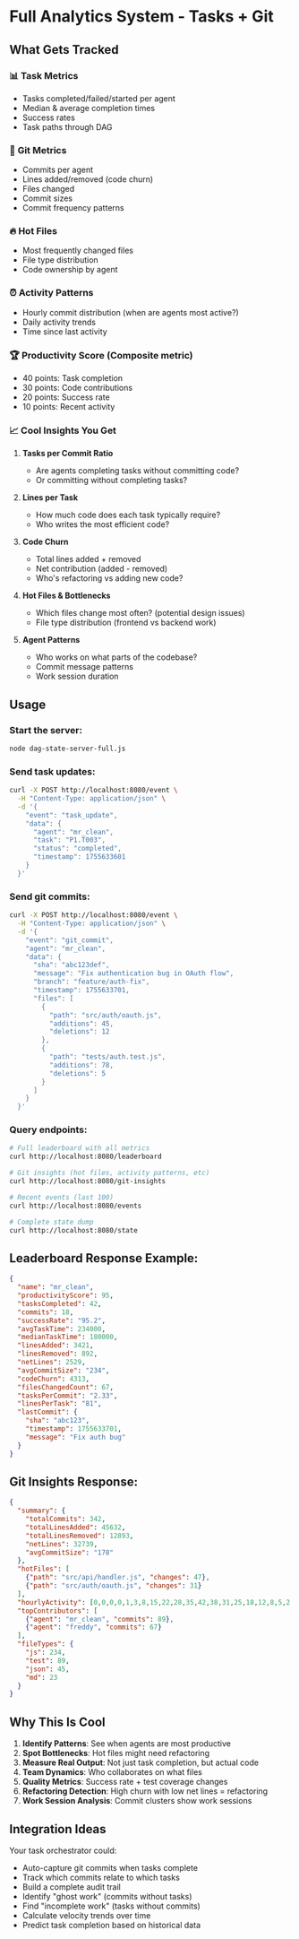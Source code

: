 # Full Analytics System - Tasks + Git

## What Gets Tracked

### 📊 **Task Metrics**
- Tasks completed/failed/started per agent
- Median & average completion times
- Success rates
- Task paths through DAG

### 🔧 **Git Metrics**
- Commits per agent
- Lines added/removed (code churn)
- Files changed
- Commit sizes
- Commit frequency patterns

### 🔥 **Hot Files**
- Most frequently changed files
- File type distribution
- Code ownership by agent

### ⏰ **Activity Patterns**
- Hourly commit distribution (when are agents most active?)
- Daily activity trends
- Time since last activity

### 🏆 **Productivity Score** (Composite metric)
- 40 points: Task completion
- 30 points: Code contributions
- 20 points: Success rate
- 10 points: Recent activity

### 📈 **Cool Insights You Get**

1. **Tasks per Commit Ratio**
   - Are agents completing tasks without committing code?
   - Or committing without completing tasks?

2. **Lines per Task**
   - How much code does each task typically require?
   - Who writes the most efficient code?

3. **Code Churn**
   - Total lines added + removed
   - Net contribution (added - removed)
   - Who's refactoring vs adding new code?

4. **Hot Files & Bottlenecks**
   - Which files change most often? (potential design issues)
   - File type distribution (frontend vs backend work)

5. **Agent Patterns**
   - Who works on what parts of the codebase?
   - Commit message patterns
   - Work session duration

## Usage

### Start the server:
```bash
node dag-state-server-full.js
```

### Send task updates:
```bash
curl -X POST http://localhost:8080/event \
  -H "Content-Type: application/json" \
  -d '{
    "event": "task_update",
    "data": {
      "agent": "mr_clean",
      "task": "P1.T003",
      "status": "completed",
      "timestamp": 1755633601
    }
  }'
```

### Send git commits:
```bash
curl -X POST http://localhost:8080/event \
  -H "Content-Type: application/json" \
  -d '{
    "event": "git_commit",
    "agent": "mr_clean",
    "data": {
      "sha": "abc123def",
      "message": "Fix authentication bug in OAuth flow",
      "branch": "feature/auth-fix",
      "timestamp": 1755633701,
      "files": [
        {
          "path": "src/auth/oauth.js",
          "additions": 45,
          "deletions": 12
        },
        {
          "path": "tests/auth.test.js",
          "additions": 78,
          "deletions": 5
        }
      ]
    }
  }'
```

### Query endpoints:
```bash
# Full leaderboard with all metrics
curl http://localhost:8080/leaderboard

# Git insights (hot files, activity patterns, etc)
curl http://localhost:8080/git-insights

# Recent events (last 100)
curl http://localhost:8080/events

# Complete state dump
curl http://localhost:8080/state
```

## Leaderboard Response Example:
```json
{
  "name": "mr_clean",
  "productivityScore": 95,
  "tasksCompleted": 42,
  "commits": 18,
  "successRate": "95.2",
  "avgTaskTime": 234000,
  "medianTaskTime": 180000,
  "linesAdded": 3421,
  "linesRemoved": 892,
  "netLines": 2529,
  "avgCommitSize": "234",
  "codeChurn": 4313,
  "filesChangedCount": 67,
  "tasksPerCommit": "2.33",
  "linesPerTask": "81",
  "lastCommit": {
    "sha": "abc123",
    "timestamp": 1755633701,
    "message": "Fix auth bug"
  }
}
```

## Git Insights Response:
```json
{
  "summary": {
    "totalCommits": 342,
    "totalLinesAdded": 45632,
    "totalLinesRemoved": 12893,
    "netLines": 32739,
    "avgCommitSize": "178"
  },
  "hotFiles": [
    {"path": "src/api/handler.js", "changes": 47},
    {"path": "src/auth/oauth.js", "changes": 31}
  ],
  "hourlyActivity": [0,0,0,0,1,3,8,15,22,28,35,42,38,31,25,18,12,8,5,2,1,0,0,0],
  "topContributors": [
    {"agent": "mr_clean", "commits": 89},
    {"agent": "freddy", "commits": 67}
  ],
  "fileTypes": {
    "js": 234,
    "test": 89,
    "json": 45,
    "md": 23
  }
}
```

## Why This Is Cool

1. **Identify Patterns**: See when agents are most productive
2. **Spot Bottlenecks**: Hot files might need refactoring
3. **Measure Real Output**: Not just task completion, but actual code
4. **Team Dynamics**: Who collaborates on what files
5. **Quality Metrics**: Success rate + test coverage changes
6. **Refactoring Detection**: High churn with low net lines = refactoring
7. **Work Session Analysis**: Commit clusters show work sessions

## Integration Ideas

Your task orchestrator could:
- Auto-capture git commits when tasks complete
- Track which commits relate to which tasks
- Build a complete audit trail
- Identify "ghost work" (commits without tasks)
- Find "incomplete work" (tasks without commits)
- Calculate velocity trends over time
- Predict task completion based on historical data